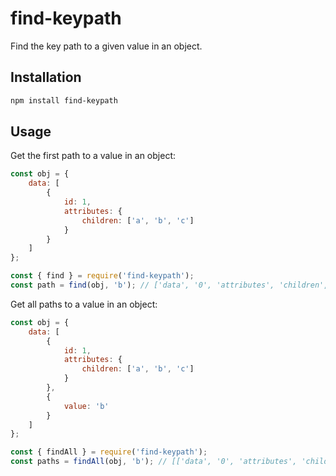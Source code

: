 # find-keypath
Find the key path to a given value in an object.

## Installation
```sh
npm install find-keypath
```

## Usage
Get the first path to a value in an object:
```js
const obj = {
    data: [
        {
            id: 1,
            attributes: {
                children: ['a', 'b', 'c']
            }
        }
    ]
};

const { find } = require('find-keypath');
const path = find(obj, 'b'); // ['data', '0', 'attributes', 'children', '1']
```

Get all paths to a value in an object:
```js
const obj = {
    data: [
        {
            id: 1,
            attributes: {
                children: ['a', 'b', 'c']
            }
        },
        {
            value: 'b'
        }
    ]
};

const { findAll } = require('find-keypath');
const paths = findAll(obj, 'b'); // [['data', '0', 'attributes', 'children', '1'], ['data', '1', 'value']]

```
